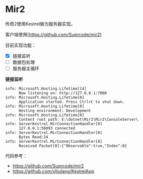 # Mir2

传奇2使用Kestrel做为服务器实现。

客户端使用[https://github.com/Suprcode/mir2]

目前实现功能：
- [x] 链接监听
- [ ] 数据包处理
- [ ] 服务器主循环

__链接监听__

```
info: Microsoft.Hosting.Lifetime[14]
      Now listening on: http://127.0.0.1:7000
info: Microsoft.Hosting.Lifetime[0]
      Application started. Press Ctrl+C to shut down.
info: Microsoft.Hosting.Lifetime[0]
      Hosting environment: Development
info: Microsoft.Hosting.Lifetime[0]
      Content root path: E:\dotnet\Mir2\Mir2\ConsoleServer\
info: ServerKestrel.MirConnectionHandler[0]
      127.0.0.1:56093 connected
info: ServerKestrel.MirConnectionHandler[0]
      Bytes Read:24
info: ServerKestrel.MirConnectionHandler[0]
      Received Packet[0]:{"Observable":true,"Index":0}
```

代码参考：
 * https://github.com/Suprcode/mir2
 * https://github.com/xljiulang/KestrelApp